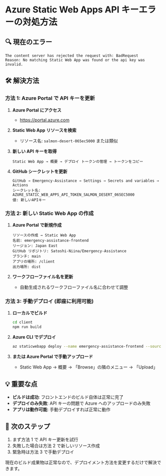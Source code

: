 # Azure Static Web Apps API キーエラーの対処方法

## 🔍 現在のエラー

```
The content server has rejected the request with: BadRequest
Reason: No matching Static Web App was found or the api key was invalid.
```

## 🛠️ 解決方法

### 方法 1: Azure Portal で API キーを更新

1. **Azure Portal にアクセス**

   - https://portal.azure.com

2. **Static Web App リソースを検索**

   - リソース名: `salmon-desert-065ec5000` または類似

3. **新しい API キーを取得**

   ```
   Static Web App → 概要 → デプロイ トークンの管理 → トークンをコピー
   ```

4. **GitHub シークレットを更新**
   ```
   GitHub → Emergency-Assistance → Settings → Secrets and variables → Actions
   シークレット名: AZURE_STATIC_WEB_APPS_API_TOKEN_SALMON_DESERT_065EC5000
   値: 新しいAPIキー
   ```

### 方法 2: 新しい Static Web App の作成

1. **Azure Portal で新規作成**

   ```
   リソースの作成 → Static Web App
   名前: emergency-assistance-frontend
   リージョン: Japan East
   GitHub リポジトリ: Satoshi-Niina/Emergency-Assistance
   ブランチ: main
   アプリの場所: /client
   出力場所: dist
   ```

2. **ワークフローファイル名を更新**
   - 自動生成されるワークフローファイル名に合わせて調整

### 方法 3: 手動デプロイ (即座に利用可能)

1. **ローカルでビルド**

   ```bash
   cd client
   npm run build
   ```

2. **Azure CLI でデプロイ**

   ```bash
   az staticwebapp deploy --name emergency-assistance-frontend --source-location ./client/dist
   ```

3. **または Azure Portal で手動アップロード**
   - Static Web App → 概要 → 「Browse」の隣のメニュー → 「Upload」

## 💡 重要な点

- **ビルドは成功**: フロントエンドのビルド自体は正常に完了
- **デプロイのみ失敗**: API キーの問題で Azure へのアップロードのみ失敗
- **アプリは動作可能**: 手動デプロイすれば正常に動作

## 🔄 次のステップ

1. まず方法 1 で API キー更新を試行
2. 失敗した場合は方法 2 で新しいリソース作成
3. 緊急時は方法 3 で手動デプロイ

現在のビルド成果物は正常なので、デプロイメント方法を変更するだけで解決できます。
